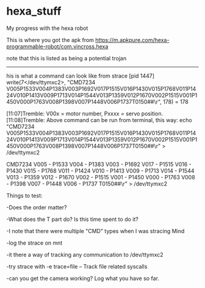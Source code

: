 # hexa_stuff
My progress with the hexa robot


This is where you got the apk from
https://m.apkpure.com/hexa-programmable-robot/com.vincross.hexa

note that this is listed as being a potential trojan


---------


his is what a command can look like from strace [pid  1447] write(7</dev/ttymxc2>, "CMD7234 V005P1533V004P1383V003P1692V017P1515V016P1430V015P1768V011P1424V010P1413V009P1713V014P1544V013P1359V012P1670V002P1515V001P1450V000P1763V008P1398V007P1448V006P1737T0150##\r", 178) = 178


[11:07]Tremble: V00x = motor number, Pxxxx = servo position.
[11:08]Tremble: Above command can be run from terminal, this way: echo "CMD7234 V005P1533V004P1383V003P1692V017P1515V016P1430V015P1768V011P1424V010P1413V009P1713V014P1544V013P1359V012P1670V002P1515V001P1450V000P1763V008P1398V007P1448V006P1737T0150##\r" > /dev/ttymxc2


CMD7234 
V005 - P1533
V004 - P1383
V003 - P1692
V017 - P1515
V016 - P1430
V015 - P1768
V011 - P1424
V010 - P1413
V009 - P1713
V014 - P1544
V013 - P1359
V012 - P1670
V002 - P1515
V001 - P1450
V000 - P1763
V008 - P1398
V007 - P1448
V006 - P1737
T0150##\r" > /dev/ttymxc2


Things to test:

-Does the order matter?

-What does the T part do? Is this time spent to do it?

-I note that there were multiple "CMD" types when I was stracing Mind

-log the strace on mnt

-it there a way of tracking any communication to /dev/ttymxc2

-try strace with -e trace=file – Track file related syscalls

-can you get the camera working? Log what you have so far.
